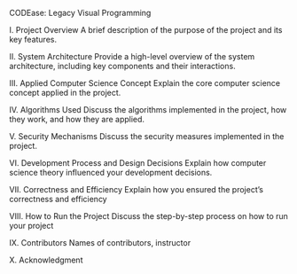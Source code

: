 CODEase: Legacy Visual Programming

I. Project Overview
A brief description of the purpose of the project and its key features.

II. System Architecture
Provide a high-level overview of the system architecture, including key components and their interactions.

III. Applied Computer Science Concept
Explain the core computer science concept applied in the project.

IV. Algorithms Used
Discuss the algorithms implemented in the project, how they work, and how they are applied.

V. Security Mechanisms
Discuss the security measures implemented in the project.

VI. Development Process and Design Decisions
Explain how computer science theory influenced your development decisions.

VII. Correctness and Efficiency
Explain how you ensured the project’s correctness and efficiency

VIII. How to Run the Project
Discuss the step-by-step process on how to run your project

IX. Contributors
Names of contributors, instructor

X. Acknowledgment
